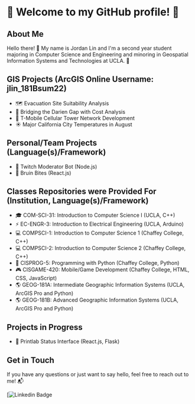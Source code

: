 # 🌟 Welcome to my GitHub profile! 🌟

## About Me
Hello there! 👋 My name is Jordan Lin and I'm a second year student majoring in Computer Science and Engineering and minoring in Geospatial Information Systems and Technologies at UCLA. 🚀

## GIS Projects (ArcGIS Online Username: jlin_181Bsum22)
- 🗺️ Evacuation Site Suitability Analysis
- 🌉 Bridging the Darien Gap with Cost Analysis
- 📶 T-Mobile Cellular Tower Network Development
- ☀️ Major California City Temperatures in August

## Personal/Team Projects (Language(s)/Framework)
- 💬 Twitch Moderator Bot (Node.js)
- 🍔 Bruin Bites (React.js)

## Classes Repositories were Provided For (Institution, Language(s)/Framework)
- 🎓 COM-SCI-31: Introduction to Computer Science I (UCLA, C++)
- ⚡ EC-ENGR-3: Introduction to Electrical Engineering (UCLA, Arduino)
- 💻 COMPSCI-1: Introduction to Computer Science 1 (Chaffey College, C++)
- 💻 COMPSCI-2: Introduction to Computer Science 2 (Chaffey College, C++)
- 🐍 CISPROG-5: Programming with Python (Chaffey College, Python)
- 🎮 CISGAME-420: Mobile/Game Development (Chaffey College, HTML, CSS, JavaScript)
- 🌎 GEOG-181A: Intermediate Geographic Information Systems (UCLA, ArcGIS Pro and Python)
- 🌎 GEOG-181B: Advanced Geographic Information Systems (UCLA, ArcGIS Pro and Python)

## Projects in Progress
- 🎨 Printlab Status Interface (React.js, Flask)

## Get in Touch
If you have any questions or just want to say hello, feel free to reach out to me! 📬

[![Linkedin Badge](https://www.linkedin.com/in/jordanlin2003/)
